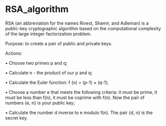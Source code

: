 # RSA_algorithm
RSA (an abbreviation for the names Rivest, Shamir, and Adleman) is a public-key cryptographic algorithm based on the computational complexity of the large integer factorization problem.

Purpose: to create a pair of public and private keys.

Actions:

• Choose two primes p and q;

• Calculate n - the product of our p and q;

• Calculate the Euler function: f (n) = (p-1) × (q-1);

• Choose a number e that meets the following criteria: it must be prime, it must be less than f(n), it must be coprime with f(n).
Now the pair of numbers {e, n} is your public key;

• Calculate the number d inverse to e modulo f(n).
The pair {d, n} is the secret key.
